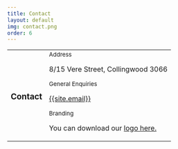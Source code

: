```yaml
---
title: Contact
layout: default
img: contact.png
order: 6
---
```


<section>
    <article id="about-us">
        <table>
            <tr><td><h3>Contact</h3></td><td>
                <sub>Address</sub>
                <p>8/15 Vere Street, Collingwood 3066</p>
                <sub>General Enquiries</sub><p>
                <a href="mailto:{{site.email}}">{{site.email}}</a>
                </p> <sub>Branding</sub>
                <p>You can download our <a href="latenite-logos.zip">logo here.</a></p></td>
                </tr>
        </table>
    </article>
</section>
